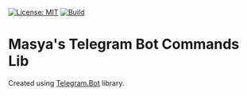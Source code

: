 [![License: MIT](https://img.shields.io/badge/License-MIT-green.svg)](LICENSE.md) [![Build](https://github.com/Masya1/Telegram.Commands/actions/workflows/build-actions.yaml/badge.svg?branch=main)](https://github.com/Masya1/Telegram.Commands/actions/workflows/build-actions.yaml)

# Masya's Telegram Bot Commands Lib

Created using [Telegram.Bot](https://github.com/TelegramBots/Telegram.Bot) library.
